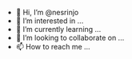 - 👋 Hi, I’m @nesrinjo
- 👀 I’m interested in ...
- 🌱 I’m currently learning ...
- 💞️ I’m looking to collaborate on ...
- 📫 How to reach me ...

<!---
nesrinjo/nesrinjo is a ✨ special ✨ repository because its `README.md` (this file) appears on your GitHub profile.
You can click the Preview link to take a look at your changes.
--->
